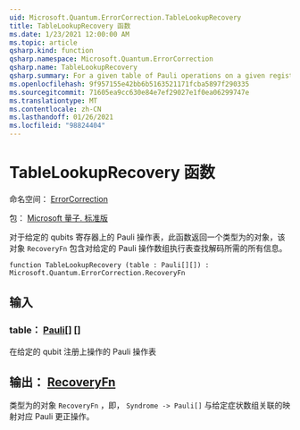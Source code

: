 ```yaml
---
uid: Microsoft.Quantum.ErrorCorrection.TableLookupRecovery
title: TableLookupRecovery 函数
ms.date: 1/23/2021 12:00:00 AM
ms.topic: article
qsharp.kind: function
qsharp.namespace: Microsoft.Quantum.ErrorCorrection
qsharp.name: TableLookupRecovery
qsharp.summary: For a given table of Pauli operations on a given register of qubits, this function returns an object of type `RecoveryFn` which contains all information needed to perform a table-lookup decoding with respect to the given array of Pauli operations.
ms.openlocfilehash: 9f957155e42bb6b5163521171fcba5897f290335
ms.sourcegitcommit: 71605ea9cc630e84e7ef29027e1f0ea06299747e
ms.translationtype: MT
ms.contentlocale: zh-CN
ms.lasthandoff: 01/26/2021
ms.locfileid: "98824404"
---
```

# <a name="tablelookuprecovery-function"></a>TableLookupRecovery 函数

命名空间： [ErrorCorrection](xref:Microsoft.Quantum.ErrorCorrection)

包： [Microsoft 量子. 标准版](https://nuget.org/packages/Microsoft.Quantum.Standard)


对于给定的 qubits 寄存器上的 Pauli 操作表，此函数返回一个类型为的对象，该对象 `RecoveryFn` 包含对给定的 Pauli 操作数组执行表查找解码所需的所有信息。

```qsharp
function TableLookupRecovery (table : Pauli[][]) : Microsoft.Quantum.ErrorCorrection.RecoveryFn
```


## <a name="input"></a>输入

### <a name="table--pauli"></a>table： [Pauli](xref:microsoft.quantum.lang-ref.pauli)[] []

在给定的 qubit 注册上操作的 Pauli 操作表



## <a name="output--recoveryfn"></a>输出： [RecoveryFn](xref:Microsoft.Quantum.ErrorCorrection.RecoveryFn)

类型为的对象 `RecoveryFn` ，即， `Syndrome -> Pauli[]` 与给定症状数组关联的映射对应 Pauli 更正操作。